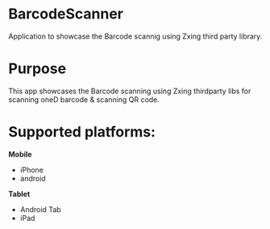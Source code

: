 BarcodeScanner
==============

Application to showcase the Barcode scannig using Zxing third party library.

# Purpose
This app showcases the Barcode scanning using Zxing thirdparty libs for scanning oneD barcode & scanning QR code.

# Supported platforms:
**Mobile**
 * iPhone
 * android

**Tablet**
 * Android Tab
 * iPad
 
